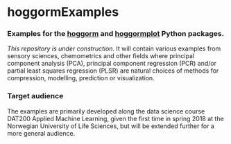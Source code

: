 # hoggormExamples

### Examples for the [hoggorm](https://github.com/olivertomic/hoggorm) and [hoggormplot](https://github.com/olivertomic/hoggormPlot) Python packages.
_This repository is under construction_. It will contain various examples from sensory sciences, chemometrics and other fields where principal component analysis (PCA), principal component regression (PCR) and/or partial least squares regression (PLSR) are natural choices of methods for compression, modelling, prediction or visualization.

### Target audience
The examples are primarily developed along the data science course DAT200 Applied Machine Learning, given the first time in spring 2018 at the Norwegian University of Life Sciences, but will be extended further for a more general audience.

